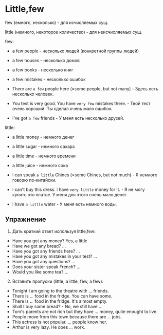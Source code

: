 # Little,few

few (емного, несколько) - для исчисляемых сущ.

little (немного, некоторое количество) - для неисчисляемых сущ.

few:
- a few people - несколько людей (конкретной группы людей)
- a few houses - несколько домов
- a few books - несколько книг
- a few mistakes - несколько ошибок

- There are `a few` people here (=some people, but not many) - Здесь есть несколько человек.
- You test is very good. You have `very few` mistakes there. - Твой тест очень хороший. Ты сделал очень мало ошибок.
- I've got `a few` friends - У меня есть несколько друзей.

little:
- a little money - немного денег
- a little sugar - немного сахара
- a little time - немного времени
- a little juice - немного сока

- I can speak `a little` Chines (=some Chines, but not much) - Я немного говорю по-китайски.
- I can't buy this dress. I have `very little` money for it. - Я не могу купить это платье. У меня для этого очень мало денег.
- I have `a little` water - У меня есть немного воды.


## Упражнение

1. Дать краткий ответ используя little,few:
- Have you got any money? Yes, a little
- Have we got any bread? ...
- Have you got any friends here? ...
- Have you got any mistakes in your test? ...
- Have you got any questions? ...
- Does your sister speak French? ...
- Would you like some tea? ...

2. Вставить пропуски (little, a little, few, a few):
- Tonight I am going to the theatre with ... friends.
- There is ... food in the fridge. You can have some.
- There is ... food in the fridge. It's almost empty.
- Shall I buy some bread? - No, we still have ...
- Tom's parents are not rich but they have ... money, quite enought to live.
- People move from this town because there are ... jobs.
- This actress is not popular. ... people know her.
- Arthur is very lazy. He does ... work.




